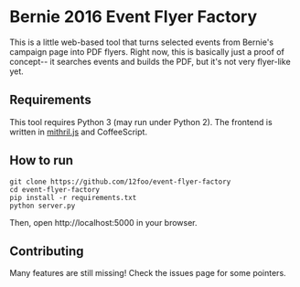 # Bernie 2016 Event Flyer Factory

This is a little web-based tool that turns selected events from Bernie's 
campaign page into PDF flyers. Right now, this is basically just a
proof of concept-- it searches events and builds the PDF, but it's not
very flyer-like yet.

## Requirements

This tool requires Python 3 (may run under Python 2). The frontend is
written in [mithril.js](https://lhorie.github.io/mithril/) and CoffeeScript.

## How to run

```
git clone https://github.com/12foo/event-flyer-factory
cd event-flyer-factory
pip install -r requirements.txt
python server.py
```

Then, open http://localhost:5000 in your browser.

## Contributing

Many features are still missing! Check the issues page for some pointers.
